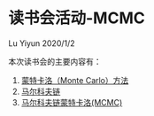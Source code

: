 读书会活动-MCMC
================
Lu Yiyun
2020/1/2

本次读书会的主要内容有：

1.  [蒙特卡洛（Monte Carlo）方法](./MonteCarlo.md)
2.  [马尔科夫链](./MarkovChain.md)
3.  [马尔科夫链蒙特卡洛(MCMC)](./MCMC.md)
